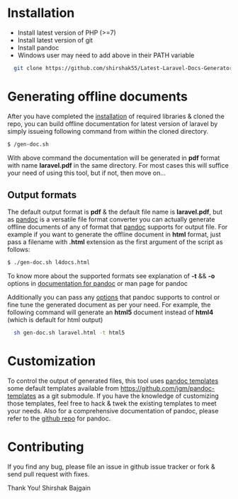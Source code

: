 # Installation

- Install latest version of PHP (>=7)
- Install latest version of git
- Install pandoc
- Windows user may need to add above in their PATH variable

```bash
  git clone https://github.com/shirshak55/Latest-Laravel-Docs-Generator laravel-docs-generator
```

# Generating offline documents

After you have completed the [installation](#installation) of required libraries & cloned the repo, you can build offline documentation for latest version of laravel by simply issueing following command from within the cloned directory.

```bash
$ /gen-doc.sh
```

With above command the documentation will be generated in **pdf** format with name **laravel.pdf** in the same directory. For most cases this will suffice your need of using this tool, but if not, then move on...

## Output formats

The default output format is **pdf** & the default file name is **laravel.pdf**, but as [pandoc](http://johnmacfarlane.net/pandoc/) is a versatile file format converter you can actually generate offline documents of any of format that [pandoc](http://johnmacfarlane.net/pandoc/) supports for output file. For example if you want to generate the offline document in **html** format, just pass a filename with **.html** extension as the first argument of the script as follows:

```bash
$ ./gen-doc.sh l4docs.html
```

To know more about the supported formats see explanation of **-t** && **-o** options in [documentation for pandoc](http://johnmacfarlane.net/pandoc/README.html#options) or man page for pandoc

Additionally you can pass any [options](http://johnmacfarlane.net/pandoc/README.html#options) that pandoc supports to control or fine tune the generated document as per your need. For example, the following command will generate an **html5** document instead of **html4** (which is default for html output)

```sh
  sh gen-doc.sh laravel.html -t html5
```

# Customization

To control the output of generated files, this tool uses [pandoc templates](http://johnmacfarlane.net/pandoc/README.html#templates) some default templates available from https://github.com/jgm/pandoc-templates as a git submodule. If you have the knowledge of customizing those templates, feel free to hack & twek the existing templates to meet your needs. Also for a comprehensive documentation of pandoc, please refer to the [github repo](https://github.com/jgm/pandoc) for pandoc.

# Contributing

If you find any bug, please file an issue in github issue tracker or fork & send pull request with fixes.

Thank You!
Shirshak Bajgain